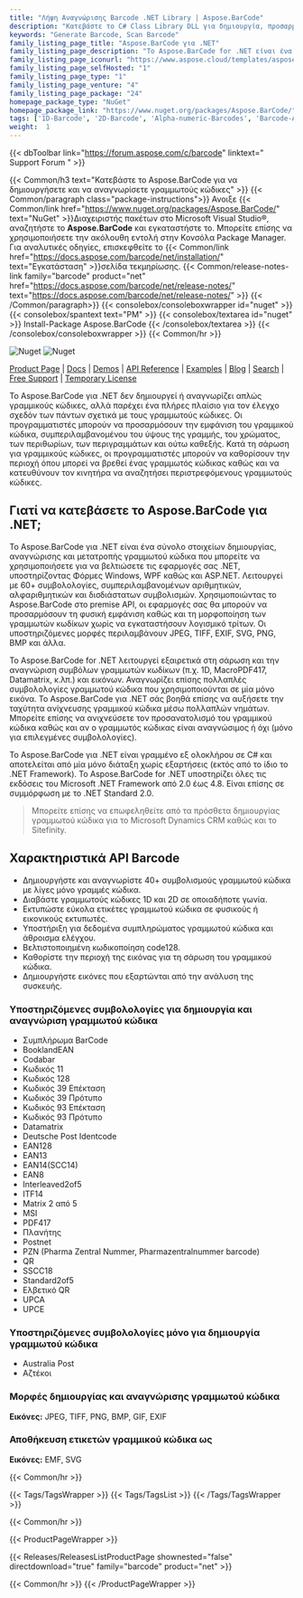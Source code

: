 ```yaml
---
title: "Λήψη Αναγνώρισης Barcode .NET Library | Aspose.BarCode"
description: "Κατεβάστε το C# Class Library DLL για δημιουργία, προσαρμογή και αναγνώριση γραμμωτού κώδικα μέσω του .NET on-premise API. Υποστηρίζει 1D (γραμμικό), 2D & ταχυδρομικό γραμμικό κώδικα."
keywords: "Generate Barcode, Scan Barcode"
family_listing_page_title: "Aspose.BarCode για .NET"
family_listing_page_description: "Το Aspose.BarCode for .NET είναι ένα σύνολο API γραμμωτού κώδικα για τη δημιουργία και την αναγνώριση γραμμωτών κωδίκων 1D και 2D από πολλούς τύπους εικόνας σε οποιαδήποτε γωνία. Είναι γραμμένο σε διαχειριζόμενη C# επιτρέποντας έτσι στους προγραμματιστές να προσθέτουν εύκολα τη λειτουργία δημιουργίας και αναγνώρισης γραμμωτού κώδικα στις εφαρμογές τους .NET."
family_listing_page_iconurl: "https://www.aspose.cloud/templates/aspose/App_Themes/V3/images/barcode/272x272/aspose_barcode-for-net-min.png"
family_listing_page_selfHosted: "1"
family_listing_page_type: "1"
family_listing_page_venture: "4"
family_listing_page_package: "24"
homepage_package_type: "NuGet"
homepage_package_link: "https://www.nuget.org/packages/Aspose.BarCode/"
tags: ['1D-Barcode', '2D-Barcode', 'Alpha-numeric-Barcodes', 'Barcode-API', 'Barcode-symbologies']
weight:  1
---
```


{{< dbToolbar link="https://forum.aspose.com/c/barcode" linktext=" Support Forum " >}}

{{< Common/h3 text="Κατεβάστε το Aspose.BarCode για να δημιουργήσετε και να αναγνωρίσετε γραμμωτούς κώδικες"  >}}
{{< Common/paragraph class="package-instructions">}}
Ανοιξε
{{< Common/link href="https://www.nuget.org/packages/Aspose.BarCode/" text="NuGet"  >}}Διαχειριστής πακέτων στο Microsoft Visual Studio®, αναζητήστε το <b>Aspose.BarCode</b> και εγκαταστήστε το. Μπορείτε επίσης να χρησιμοποιήσετε την ακόλουθη εντολή στην Κονσόλα Package Manager. Για αναλυτικές οδηγίες, επισκεφθείτε το
{{< Common/link href="https://docs.aspose.com/barcode/net/installation/" text="Εγκατάσταση"  >}}σελίδα τεκμηρίωσης.
{{< Common/release-notes-link family="barcode" product="net" href="https://docs.aspose.com/barcode/net/release-notes/" text="https://docs.aspose.com/barcode/net/release-notes/"  >}}
{{< /Common/paragraph>}}
{{< consolebox/consoleboxwrapper id="nuget" >}}
       {{< consolebox/spantext text="PM" >}}
       {{< consolebox/textarea id="nuget" >}} Install-Package Aspose.BarCode {{< /consolebox/textarea >}}
{{< /consolebox/consoleboxwrapper >}}
{{< Common/hr >}}

![Nuget](https://img.shields.io/nuget/v/Aspose.BarCode) ![Nuget](https://img.shields.io/nuget/dt/Aspose.BarCode?label=nuget%20downloads)

[Product Page](https://products.aspose.com/barcode/net/) | [Docs](https://docs.aspose.com/barcode/net/) | [Demos](https://products.aspose.app/barcode/family) | [API Reference](https://reference.aspose.com/barcode/net/) | [Examples](https://github.com/aspose-barcode/Aspose.BarCode-for-.NET) | [Blog](https://blog.aspose.com/category/barcode/) | [Search](https://search.aspose.com/) | [Free Support](https://forum.aspose.com/c/barcode) | [Temporary License](https://purchase.aspose.com/temporary-license)

Το Aspose.BarCode για .NET δεν δημιουργεί ή αναγνωρίζει απλώς γραμμικούς κώδικες, αλλά παρέχει ένα πλήρες πλαίσιο για τον έλεγχο σχεδόν των πάντων σχετικά με τους γραμμωτούς κώδικες. Οι προγραμματιστές μπορούν να προσαρμόσουν την εμφάνιση του γραμμικού κώδικα, συμπεριλαμβανομένου του ύψους της γραμμής, του χρώματος, των περιθωρίων, των περιγραμμάτων και ούτω καθεξής. Κατά τη σάρωση για γραμμικούς κώδικες, οι προγραμματιστές μπορούν να καθορίσουν την περιοχή όπου μπορεί να βρεθεί ένας γραμμωτός κώδικας καθώς και να κατευθύνουν τον κινητήρα να αναζητήσει περιστρεφόμενους γραμμωτούς κώδικες.

## Γιατί να κατεβάσετε το Aspose.BarCode για .NET;

Το Aspose.BarCode για .NET είναι ένα σύνολο στοιχείων δημιουργίας, αναγνώρισης και μετατροπής γραμμωτού κώδικα που μπορείτε να χρησιμοποιήσετε για να βελτιώσετε τις εφαρμογές σας .NET, υποστηρίζοντας Φόρμες Windows, WPF καθώς και ASP.NET. Λειτουργεί με 60+ συμβολολογίες, συμπεριλαμβανομένων αριθμητικών, αλφαριθμητικών και δισδιάστατων συμβολισμών. Χρησιμοποιώντας το Aspose.BarCode στο premise API, οι εφαρμογές σας θα μπορούν να προσαρμόσουν τη φυσική εμφάνιση καθώς και τη μορφοποίηση των γραμμωτών κωδίκων χωρίς να εγκαταστήσουν λογισμικό τρίτων. Οι υποστηριζόμενες μορφές περιλαμβάνουν JPEG, TIFF, EXIF, SVG, PNG, BMP και άλλα.

Το Aspose.BarCode for .NET λειτουργεί εξαιρετικά στη σάρωση και την αναγνώριση συμβόλων γραμμωτών κωδίκων (π.χ. 1D, MacroPDF417, Datamatrix, κ.λπ.) και εικόνων. Αναγνωρίζει επίσης πολλαπλές συμβολολογίες γραμμωτού κώδικα που χρησιμοποιούνται σε μία μόνο εικόνα. Το Aspose.BarCode για .NET σάς βοηθά επίσης να αυξήσετε την ταχύτητα ανίχνευσης γραμμικού κώδικα μέσω πολλαπλών νημάτων. Μπορείτε επίσης να ανιχνεύσετε τον προσανατολισμό του γραμμικού κώδικα καθώς και αν ο γραμμωτός κώδικας είναι αναγνώσιμος ή όχι (μόνο για επιλεγμένες συμβολολογίες).

Το Aspose.BarCode για .NET είναι γραμμένο εξ ολοκλήρου σε C# και αποτελείται από μία μόνο διάταξη χωρίς εξαρτήσεις (εκτός από το ίδιο το .NET Framework). Το Aspose.BarCode for .NET υποστηρίζει όλες τις εκδόσεις του Microsoft .NET Framework από 2.0 έως 4.8. Είναι επίσης σε συμμόρφωση με το .NET Standard 2.0.

> Μπορείτε επίσης να επωφεληθείτε από τα πρόσθετα δημιουργίας γραμμωτού κώδικα για το Microsoft Dynamics CRM καθώς και το Sitefinity.

## Χαρακτηριστικά API Barcode

- Δημιουργήστε και αναγνωρίστε 40+ συμβολισμούς γραμμωτού κώδικα με λίγες μόνο γραμμές κώδικα.
- Διαβάστε γραμμωτούς κώδικες 1D και 2D σε οποιαδήποτε γωνία.
- Εκτυπώστε εύκολα ετικέτες γραμμωτού κώδικα σε φυσικούς ή εικονικούς εκτυπωτές.
- Υποστήριξη για δεδομένα συμπληρώματος γραμμωτού κώδικα και άθροισμα ελέγχου.
- Βελτιστοποιημένη κωδικοποίηση code128.
- Καθορίστε την περιοχή της εικόνας για τη σάρωση του γραμμικού κώδικα.
- Δημιουργήστε εικόνες που εξαρτώνται από την ανάλυση της συσκευής.

### Υποστηριζόμενες συμβολολογίες για δημιουργία και αναγνώριση γραμμωτού κώδικα

- Συμπλήρωμα BarCode
- BooklandEAN
- Codabar
- Κωδικός 11
- Κωδικός 128
- Κωδικός 39 Επέκταση
- Κωδικός 39 Πρότυπο
- Κωδικός 93 Επέκταση
- Κωδικός 93 Πρότυπο
- Datamatrix
- Deutsche Post Identcode
- EAN128
- EAN13
- EAN14(SCC14)
- EAN8
- Interleaved2of5
- ITF14
- Matrix 2 από 5
- MSI
- PDF417
- Πλανήτης
- Postnet
- PZN (Pharma Zentral Nummer, Pharmazentralnummer barcode)
- QR
- SSCC18
- Standard2of5
- Ελβετικό QR
- UPCA
- UPCE

### Υποστηριζόμενες συμβολολογίες μόνο για δημιουργία γραμμωτού κώδικα

- Australia Post
- Αζτέκοι

### Μορφές δημιουργίας και αναγνώρισης γραμμωτού κώδικα

**Εικόνες:** JPEG, TIFF, PNG, BMP, GIF, EXIF

### Αποθήκευση ετικετών γραμμικού κώδικα ως

**Εικόνες:** EMF, SVG

{{< Common/hr >}}

{{< Tags/TagsWrapper >}}
 {{< Tags/TagsList >}}
{{< /Tags/TagsWrapper >}}

{{< Common/hr >}}

{{< ProductPageWrapper >}}
<!-- ReleasesListProductPage-->
   {{< Releases/ReleasesListProductPage shownested="false"  directdownload="true" family="barcode" product="net" >}}
<!-- /ReleasesListProductPage-->
{{< Common/hr >}}
{{< /ProductPageWrapper >}}

